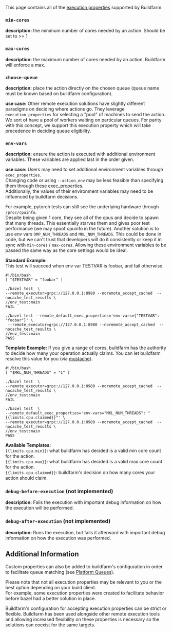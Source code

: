 This page contains all of the [execution properties](https://docs.bazel.build/versions/master/be/common-definitions.html#common.exec_properties) supported by Buildfarm.  


### `min-cores`
**description:** the minimum number of cores needed by an action.  Should be set to >= 1

### `max-cores`
**description:** the maximum number of cores needed by an action. Buildfarm will enforce a max.

### `choose-queue`
**description:** place the action directly on the chosen queue (queue name must be known based on buildfarm configuration).  

**use case:** Other remote execution solutions have slightly different paradigms on deciding where actions go. They leverage `execution_properties` for selecting a "pool" of machines to send the action. We sort of have a pool of workers waiting on particular queues. For parity with this concept, we support this execution property which will take precedence in deciding queue eligibility.

### `env-vars`
**description:** ensure the action is executed with additional environment variables.  These variables are applied last in the order given.

**use case:**
Users may need to set additional environment variables through `exec_properties`.  
Changing code or using `--action_env` may be less feasible than specifying them through these exec_properties.  
Additionally, the values of their environment variables may need to be influenced by buildfarm decisions.  

For example, pytorch tests can still see the underlying hardware through `/proc/cpuinfo`.  
Despite being given 1 core, they see all of the cpus and decide to spawn that many threads. This essentially starves them and gives poor test performance (we may spoof cpuinfo in the future).  Another solution is to use env vars `OMP_NUM_THREADS` and `MKL_NUM_THREADS`.  This could be done in code, but we can't trust that developers will do it consistently or keep it in sync with `min-cores` / `max-cores`.  Allowing these environment variables to be passed the same way as the core settings would be ideal.  

**Standard Example:**  
This test will succeed when env var TESTVAR is foobar, and fail otherwise.
```
#!/bin/bash
[ "$TESTVAR" = "foobar" ]
```
```
./bazel test  \
--remote_executor=grpc://127.0.0.1:8980 --noremote_accept_cached  --nocache_test_results \
//env_test:main
FAIL
```

```
./bazel test --remote_default_exec_properties='env-vars={"TESTVAR": "foobar"}' \
 --remote_executor=grpc://127.0.0.1:8980 --noremote_accept_cached  --nocache_test_results \
//env_test:main
PASS
```
**Template Example:**
If you give a range of cores, buildfarm has the authority to decide how many your operation actually claims.  You can let buildfarm resolve this value for you (via [mustache](https://mustache.github.io/)).  
```
#!/bin/bash
[ "$MKL_NUM_THREADS" = "1" ]
```
```
./bazel test  \
--remote_executor=grpc://127.0.0.1:8980 --noremote_accept_cached  --nocache_test_results \
//env_test:main
FAIL
```
```
./bazel test  \
--remote_default_exec_properties='env-vars="MKL_NUM_THREADS": "{{limits.cpu.claimed}}"' \
--remote_executor=grpc://127.0.0.1:8980 --noremote_accept_cached  --nocache_test_results \
//env_test:main
PASS
```

**Available Templates:**  
`{{limits.cpu.min}}`: what buildfarm has decided is a valid min core count for the action.  
`{{limits.cpu.max}}`: what buildfarm has decided is a valid max core count for the action.  
`{{limits.cpu.claimed}}`: buildfarm's decision on how many cores your action should claim.  

### `debug-before-execution` (not implemented)
**description:** Fails the execution with important debug information on how the execution will be performed.

### `debug-after-execution` (not implemented)
**description:** Runs the execution, but fails it afterward with important debug information on how the execution was performed.


## Additional Information
Custom properties can also be added to buildfarm's configuration in order to facilitate queue matching (see [Platform Queues](https://github.com/bazelbuild/bazel-buildfarm/wiki/Shard-Platform-Operation-Queue)).

Please note that not all execution properties may be relevant to you or the best option depending on your build client.  
For example, some execution properties were created to facilitate behavior before bazel had a better solution in place.  

Buildfarm's configuration for accepting execution properties can be strict or flexible.  Buildfarm has been used alongside other remote execution tools and allowing increased flexibility on these properties is necessary so the solutions can coexist for the same targets. 